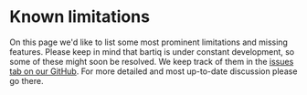 # Known limitations

On this page we'd like to list some most prominent limitations and missing features. Please keep in mind that bartiq is under constant development, so some of these might soon be resolved. We keep track of them in the [issues tab on our GitHub](https://github.com/PsiQ/bartiq/issues). For more detailed and most up-to-date discussion please go there.



